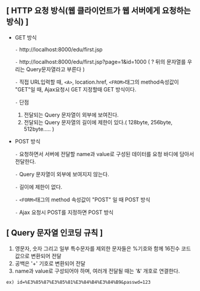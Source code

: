 ## [ HTTP 요청 방식(웹 클라이언트가 웹 서버에게 요청하는 방식) ]

- GET 방식

  `-` http://localhost:8000/edu/first.jsp

  `-` http://localhost:8000/edu/first.jsp?page=1&id=1000   ( ? 뒤의 문자열를 우리는 Query문자열라고 부른다 )

  `-` 직접 URL입력할 때, `<A>`, location.href, `<FROM>`태그의 method속성값이 "GET"일 때, Ajax요청시 GET 지정할때 GET 방식이다. 

  `-` 단점

  1. 전달되는 Query 문자열이 외부에 보여진다.
  2. 전달되는 Query 문자열의 길이에 제한이 있다.( 128byte, 256byte, 512byte..... ) 
     

- POST 방식

  `-` 요청하면서 서버에 전달할 name과 value로 구성된 데이터를 요청 바디에 담아서 전달한다.

  `-` Query 문자열이 외부에 보여지지 않는다.

  `-` 길이에 제한이 없다.

  `-` `<FORM>`태그의 method 속성값이 "POST" 일 때 POST 방식

  `-` Ajax 요청시 POST를 지정하면 POST 방식


## [ Query 문자열 인코딩 규칙 ]

1. 영문자, 숫자 그리고 일부 특수문자를 제외한 문자들은 %기호와 함께 16진수 코드값으로 변환되어 전달
2. 공백은 '+' 기호로 변환되어 전달
3. name과 value로 구성되어야 하며, 여러개 전달될 때는 '&' 개호로 연결한다.

```
ex) id=%E3%85%87%E3%85%81%E3%84%B4%E3%84%B9&passwd=123
```

